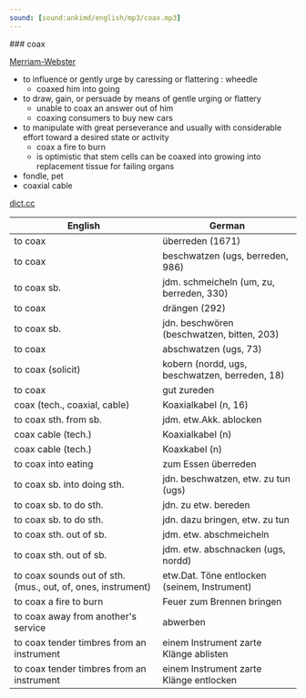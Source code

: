 ```yaml
---
sound: [sound:ankimd/english/mp3/coax.mp3]
---
```


\### coax

[Merriam-Webster](https://www.merriam-webster.com/dictionary/coax)

- to influence or gently urge by caressing or flattering : wheedle
    - coaxed him into going
- to draw, gain, or persuade by means of gentle urging or flattery
    - unable to coax an answer out of him
    - coaxing consumers to buy new cars
- to manipulate with great perseverance and usually with considerable effort toward a desired state or activity
    - coax a fire to burn
    - is optimistic that stem cells can be coaxed into growing into replacement tissue for failing organs
- fondle, pet
- coaxial cable

[dict.cc](https://www.dict.cc/coax)

| English        | German       |
| -------------- | ------------ |
| to coax | überreden (1671) |
| to coax | beschwatzen (ugs, berreden, 986) |
| to coax sb. | jdm. schmeicheln (um, zu, berreden, 330) |
| to coax | drängen (292) |
| to coax sb. | jdn. beschwören (beschwatzen, bitten, 203) |
| to coax | abschwatzen (ugs, 73) |
| to coax (solicit) | kobern (nordd, ugs, beschwatzen, berreden, 18) |
| to coax | gut zureden |
| coax (tech., coaxial, cable) | Koaxialkabel (n, 16) |
| to coax sth. from sb. | jdm. etw.Akk. ablocken |
| coax cable (tech.) | Koaxialkabel (n) |
| coax cable (tech.) | Koaxkabel (n) |
| to coax into eating | zum Essen überreden |
| to coax sb. into doing sth. | jdn. beschwatzen, etw. zu tun (ugs) |
| to coax sb. to do sth. | jdn. zu etw. bereden |
| to coax sb. to do sth. | jdn. dazu bringen, etw. zu tun |
| to coax sth. out of sb. | jdm. etw. abschmeicheln |
| to coax sth. out of sb. | jdm. etw. abschnacken (ugs, nordd) |
| to coax sounds out of sth. (mus., out, of, ones, instrument) | etw.Dat. Töne entlocken (seinem, Instrument) |
| to coax a fire to burn | Feuer zum Brennen bringen |
| to coax away from another's service | abwerben |
| to coax tender timbres from an instrument | einem Instrument zarte Klänge ablisten |
| to coax tender timbres from an instrument | einem Instrument zarte Klänge entlocken |
